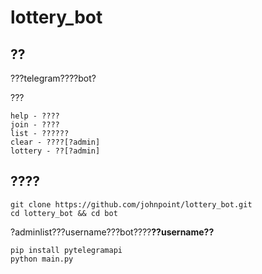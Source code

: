 # lottery_bot #

## ?? ##

???telegram????bot?

???
```
help - ????
join - ????
list - ??????
clear - ????[?admin]
lottery - ??[?admin]
```

## ???? ##



```
git clone https://github.com/johnpoint/lottery_bot.git
cd lottery_bot && cd bot
```

?adminlist???username???bot????**??username??**

```
pip install pytelegramapi
python main.py
```


